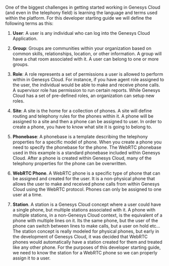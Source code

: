 One of the biggest challenges in getting started working in Genesys Cloud (and even in the telephony field) is learning the language and terms used within the platform.  For this developer starting guide we will define the following terms as this:

1. **User**:  A user is any individual who can log into the Genesys Cloud Application. 

2. **Group**:  Groups are communities within your organization based on common skills, relationships, location, or other information.  A group will have a chat room associated with it. A user can belong to one or more groups.

3. **Role**: A role represents a set of permissions a user is allowed to perform within in Genesys Cloud.  For instance, if you have agent role assigned to the user, the individual would be able to make and receive phone calls.  A supervisor role has permission to run certain reports.  While Genesys Cloud has a set of pre-defined roles, an organization can setup new roles.

4. **Site**:  A site is the home for a collection of phones.  A site will define routing and telephony rules for the phones within it.  A phone will be assigned to a site and then a phone can be assigned to user.  In order to create a phone, you have to know what site it is going to belong to.

5.  **Phonebase**:  A phonebase is a template describing the telephony properties for a specific model of phone.  When you create a phone you need to specify the phonebase for the phone.  The WebRTC phonebase used in this example is a standard phonebase included within Genesys Cloud.  After a phone is created within Genesys Cloud, many of the telephony properties for the phone can be overwritten.

6. **WebRTC Phone**.  A WebRTC phone is a specific type of phone that can be assigned and created for the user.  It is a non-physical phone that allows the user to make and received phone calls from within Genesys Cloud using the WebRTC protocol.  Phones can only be assigned to one user at a time.

7. **Station**.  A station is a Genesys Cloud concept where a user could have a single phone, but multiple stations associated with it. A phone with multiple stations, in a non-Genesys Cloud context, is the equivalent of a phone with multiple lines on it.  Its the same phone, but the user of the phone can switch between lines to make calls, but a user on hold etc...  The station concept is really modeled for physical phones, but early in the development of Genesys Cloud, it was decided that WebRTC phones would automatically have a station created for them and treated like any other phone.  For the purposes of this developer starting guide, we need to know the station for a WebRTC phone so we can properly assign it to a user.